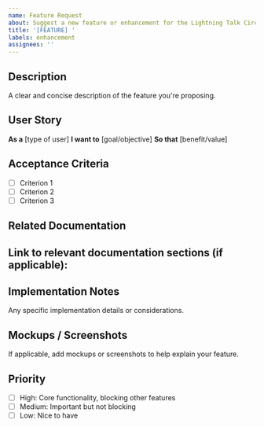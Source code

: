 ```yaml
---
name: Feature Request
about: Suggest a new feature or enhancement for the Lightning Talk Circle
title: '[FEATURE] '
labels: enhancement
assignees: ''
---
```


## Description
A clear and concise description of the feature you're proposing.

## User Story
**As a** [type of user]
**I want to** [goal/objective]
**So that** [benefit/value]

## Acceptance Criteria
- [ ] Criterion 1
- [ ] Criterion 2
- [ ] Criterion 3

## Related Documentation
Link to relevant documentation sections (if applicable):
- 

## Implementation Notes
Any specific implementation details or considerations.

## Mockups / Screenshots
If applicable, add mockups or screenshots to help explain your feature.

## Priority
- [ ] High: Core functionality, blocking other features
- [ ] Medium: Important but not blocking
- [ ] Low: Nice to have